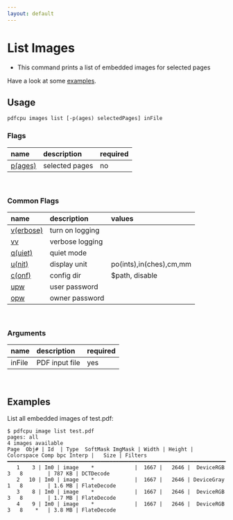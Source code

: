 ```yaml
---
layout: default
---
```


# List Images

* This command prints a list of embedded images for selected pages

Have a look at some [examples](#examples).

## Usage

```
pdfcpu images list [-p(ages) selectedPages] inFile
```

### Flags

| name                             | description     | required
|:---------------------------------|:----------------|---------
| [p(ages)](../getting_started/page_selection) | selected pages | no

<br>

### Common Flags

| name                                            | description     | values
|:------------------------------------------------|:----------------|:-------
| [v(erbose)](../getting_started/common_flags.md) | turn on logging |
| [vv](../getting_started/common_flags.md)        | verbose logging |
| [q(uiet)](../getting_started/common_flags.md)   | quiet mode      |
| [u(nit)](../getting_started/common_flags.md)    | display unit    | po(ints),in(ches),cm,mm
| [c(onf)](../getting_started/common_flags.md)       | config dir      | $path, disable
| [upw](../getting_started/common_flags.md)          | user password   |
| [opw](../getting_started/common_flags.md)          | owner password  |

<br>

### Arguments

| name         | description         | required
|:-------------|:--------------------|:--------
| inFile       | PDF input file      | yes

<br>

## Examples

 List all embedded images of test.pdf:

 ```
$ pdfcpu image list test.pdf
pages: all
4 images available
Page  Obj# | Id  | Type  SoftMask ImgMask | Width | Height | Colorspace Comp bpc Interp |   Size | Filters
━━━━━━━━━━━━━━━━━━━━━━━━━━━━━━━━━━━━━━━━━━━━━━━━━━━━━━━━━━━━━━━━━━━━━━━━━━━━━━━━━━━━━━━━━━━━━━━━━━━━━━━━━━━━━━
    1    3 | Im0 | image    *             |  1667 |   2646 |  DeviceRGB    3   8        | 787 KB | DCTDecode
    2   10 | Im0 | image    *             |  1667 |   2646 | DeviceGray    1   8        | 1.6 MB | FlateDecode
    3    8 | Im0 | image    *             |  1667 |   2646 |  DeviceRGB    3   8        | 1.7 MB | FlateDecode
    4    9 | Im0 | image    *             |  1667 |   2646 |  DeviceRGB    3   8    *   | 3.8 MB | FlateDecode
```